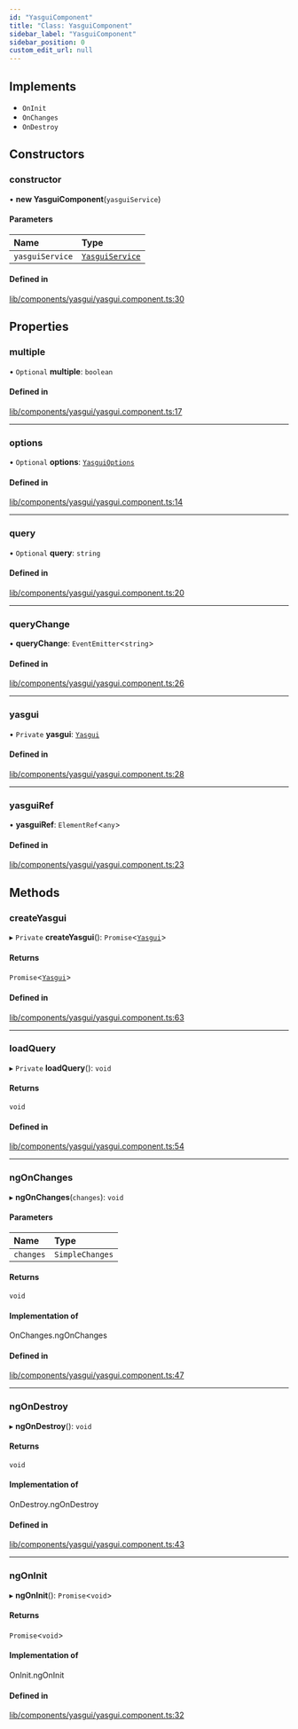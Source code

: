 ```yaml
---
id: "YasguiComponent"
title: "Class: YasguiComponent"
sidebar_label: "YasguiComponent"
sidebar_position: 0
custom_edit_url: null
---
```


## Implements

- `OnInit`
- `OnChanges`
- `OnDestroy`

## Constructors

### constructor

• **new YasguiComponent**(`yasguiService`)

#### Parameters

| Name | Type |
| :------ | :------ |
| `yasguiService` | [`YasguiService`](YasguiService) |

#### Defined in

[lib/components/yasgui/yasgui.component.ts:30](https://github.com/cognizone/ng-cognizone/blob/861cbad/libs/ng-yasgui/src/lib/components/yasgui/yasgui.component.ts#L30)

## Properties

### multiple

• `Optional` **multiple**: `boolean`

#### Defined in

[lib/components/yasgui/yasgui.component.ts:17](https://github.com/cognizone/ng-cognizone/blob/861cbad/libs/ng-yasgui/src/lib/components/yasgui/yasgui.component.ts#L17)

___

### options

• `Optional` **options**: [`YasguiOptions`](../modules#yasguioptions)

#### Defined in

[lib/components/yasgui/yasgui.component.ts:14](https://github.com/cognizone/ng-cognizone/blob/861cbad/libs/ng-yasgui/src/lib/components/yasgui/yasgui.component.ts#L14)

___

### query

• `Optional` **query**: `string`

#### Defined in

[lib/components/yasgui/yasgui.component.ts:20](https://github.com/cognizone/ng-cognizone/blob/861cbad/libs/ng-yasgui/src/lib/components/yasgui/yasgui.component.ts#L20)

___

### queryChange

• **queryChange**: `EventEmitter`<`string`\>

#### Defined in

[lib/components/yasgui/yasgui.component.ts:26](https://github.com/cognizone/ng-cognizone/blob/861cbad/libs/ng-yasgui/src/lib/components/yasgui/yasgui.component.ts#L26)

___

### yasgui

• `Private` **yasgui**: [`Yasgui`](../interfaces/Yasgui)

#### Defined in

[lib/components/yasgui/yasgui.component.ts:28](https://github.com/cognizone/ng-cognizone/blob/861cbad/libs/ng-yasgui/src/lib/components/yasgui/yasgui.component.ts#L28)

___

### yasguiRef

• **yasguiRef**: `ElementRef`<`any`\>

#### Defined in

[lib/components/yasgui/yasgui.component.ts:23](https://github.com/cognizone/ng-cognizone/blob/861cbad/libs/ng-yasgui/src/lib/components/yasgui/yasgui.component.ts#L23)

## Methods

### createYasgui

▸ `Private` **createYasgui**(): `Promise`<[`Yasgui`](../interfaces/Yasgui)\>

#### Returns

`Promise`<[`Yasgui`](../interfaces/Yasgui)\>

#### Defined in

[lib/components/yasgui/yasgui.component.ts:63](https://github.com/cognizone/ng-cognizone/blob/861cbad/libs/ng-yasgui/src/lib/components/yasgui/yasgui.component.ts#L63)

___

### loadQuery

▸ `Private` **loadQuery**(): `void`

#### Returns

`void`

#### Defined in

[lib/components/yasgui/yasgui.component.ts:54](https://github.com/cognizone/ng-cognizone/blob/861cbad/libs/ng-yasgui/src/lib/components/yasgui/yasgui.component.ts#L54)

___

### ngOnChanges

▸ **ngOnChanges**(`changes`): `void`

#### Parameters

| Name | Type |
| :------ | :------ |
| `changes` | `SimpleChanges` |

#### Returns

`void`

#### Implementation of

OnChanges.ngOnChanges

#### Defined in

[lib/components/yasgui/yasgui.component.ts:47](https://github.com/cognizone/ng-cognizone/blob/861cbad/libs/ng-yasgui/src/lib/components/yasgui/yasgui.component.ts#L47)

___

### ngOnDestroy

▸ **ngOnDestroy**(): `void`

#### Returns

`void`

#### Implementation of

OnDestroy.ngOnDestroy

#### Defined in

[lib/components/yasgui/yasgui.component.ts:43](https://github.com/cognizone/ng-cognizone/blob/861cbad/libs/ng-yasgui/src/lib/components/yasgui/yasgui.component.ts#L43)

___

### ngOnInit

▸ **ngOnInit**(): `Promise`<`void`\>

#### Returns

`Promise`<`void`\>

#### Implementation of

OnInit.ngOnInit

#### Defined in

[lib/components/yasgui/yasgui.component.ts:32](https://github.com/cognizone/ng-cognizone/blob/861cbad/libs/ng-yasgui/src/lib/components/yasgui/yasgui.component.ts#L32)

